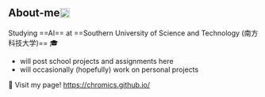 ## <div style="display: flex; flex-direction: row; align-items: center;"> About-me <img class="animated-gif" style="vertical-align: middle" src="https://media.giphy.com/media/8lQyyys3SGBoUUxrUp/giphy.gif" width="20" > </div>

Studying ==AI== at ==Southern University of Science and Technology (南方科技大学)== :mortar_board:
* will post school projects and assignments here
* will occasionally (hopefully) work on personal projects

:bookmark_tabs: Visit my page!
https://chromics.github.io/
